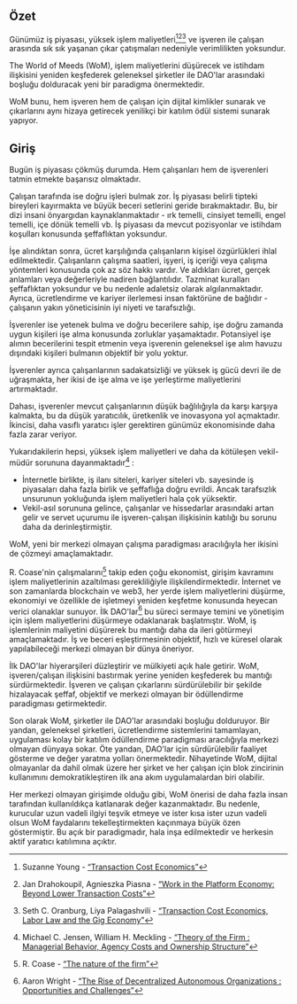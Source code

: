 

## Özet

Günümüz iş piyasası, yüksek işlem maliyetleri[^1][^2][^3] ve işveren ile çalışan arasında sık sık yaşanan çıkar çatışmaları nedeniyle verimlilikten yoksundur.

The World of Meeds (WoM), işlem maliyetlerini düşürecek ve istihdam ilişkisini yeniden keşfederek geleneksel şirketler ile DAO'lar arasındaki boşluğu dolduracak yeni bir paradigma önermektedir.

WoM bunu, hem işveren hem de çalışan için dijital kimlikler sunarak ve çıkarlarını aynı hizaya getirecek yenilikçi bir katılım ödül sistemi sunarak yapıyor.

## Giriş

Bugün iş piyasası çökmüş durumda. Hem çalışanları hem de işverenleri tatmin etmekte başarısız olmaktadır.

Çalışan tarafında ise doğru işleri bulmak zor. İş piyasası belirli tipteki bireyleri kayırmakta ve büyük beceri setlerini geride bırakmaktadır. Bu, bir dizi insani önyargıdan kaynaklanmaktadır - ırk temelli, cinsiyet temelli, engel temelli, içe dönük temelli vb. İş piyasası da mevcut pozisyonlar ve istihdam koşulları konusunda şeffaflıktan yoksundur.

İşe alındıktan sonra, ücret karşılığında çalışanların kişisel özgürlükleri ihlal edilmektedir. Çalışanların çalışma saatleri, işyeri, iş içeriği veya çalışma yöntemleri konusunda çok az söz hakkı vardır. Ve aldıkları ücret, gerçek anlamları veya değerleriyle nadiren bağlantılıdır. Tazminat kuralları şeffaflıktan yoksundur ve bu nedenle adaletsiz olarak algılanmaktadır. Ayrıca, ücretlendirme ve kariyer ilerlemesi insan faktörüne de bağlıdır - çalışanın yakın yöneticisinin iyi niyeti ve tarafsızlığı.

İşverenler ise yetenek bulma ve doğru becerilere sahip, işe doğru zamanda uygun kişileri işe alma konusunda zorluklar yaşamaktadır. Potansiyel işe alımın becerilerini tespit etmenin veya işverenin geleneksel işe alım havuzu dışındaki kişileri bulmanın objektif bir yolu yoktur.

İşverenler ayrıca çalışanlarının sadakatsizliği ve yüksek iş gücü devri ile de uğraşmakta, her ikisi de işe alma ve işe yerleştirme maliyetlerini artırmaktadır.

Dahası, işverenler mevcut çalışanlarının düşük bağlılığıyla da karşı karşıya kalmakta, bu da düşük yaratıcılık, üretkenlik ve inovasyona yol açmaktadır. İkincisi, daha vasıflı yaratıcı işler gerektiren günümüz ekonomisinde daha fazla zarar veriyor.

Yukarıdakilerin hepsi, yüksek işlem maliyetleri ve daha da kötüleşen vekil-müdür sorununa dayanmaktadır[^4] :

- İnternetle birlikte, iş ilanı siteleri, kariyer siteleri vb. sayesinde iş piyasaları daha fazla birlik ve şeffaflığa doğru evrildi. Ancak tarafsızlık unsurunun yokluğunda işlem maliyetleri hala çok yüksektir.
- Vekil-asıl sorununa gelince, çalışanlar ve hissedarlar arasındaki artan gelir ve servet uçurumu ile işveren-çalışan ilişkisinin katılığı bu sorunu daha da derinleştirmiştir.

WoM, yeni bir merkezi olmayan çalışma paradigması aracılığıyla her ikisini de çözmeyi amaçlamaktadır.

R. Coase'nin çalışmalarını[^5] takip eden çoğu ekonomist, girişim kavramını işlem maliyetlerinin azaltılması gerekliliğiyle ilişkilendirmektedir. İnternet ve son zamanlarda blockchain ve web3, her yerde işlem maliyetlerini düşürme, ekonomiyi ve özellikle de işletmeyi yeniden keşfetme konusunda heyecan verici olanaklar sunuyor. İlk DAO'lar[^6] bu süreci sermaye temini ve yönetişim için işlem maliyetlerini düşürmeye odaklanarak başlatmıştır. WoM, iş işlemlerinin maliyetini düşürerek bu mantığı daha da ileri götürmeyi amaçlamaktadır. İş ve beceri eşleştirmesinin objektif, hızlı ve küresel olarak yapılabileceği merkezi olmayan bir dünya öneriyor.

İlk DAO'lar hiyerarşileri düzleştirir ve mülkiyeti açık hale getirir. WoM, işveren/çalışan ilişkisini bastırmak yerine yeniden keşfederek bu mantığı sürdürmektedir. İşveren ve çalışan çıkarlarını sürdürülebilir bir şekilde hizalayacak şeffaf, objektif ve merkezi olmayan bir ödüllendirme paradigması getirmektedir.

Son olarak WoM, şirketler ile DAO'lar arasındaki boşluğu dolduruyor. Bir yandan, geleneksel şirketleri, ücretlendirme sistemlerini tamamlayan, uygulaması kolay bir katılım ödüllendirme paradigması aracılığıyla merkezi olmayan dünyaya sokar. Öte yandan, DAO'lar için sürdürülebilir faaliyet gösterme ve değer yaratma yolları önermektedir. Nihayetinde WoM, dijital olmayanlar da dahil olmak üzere her şirket ve her çalışan için blok zincirinin kullanımını demokratikleştiren ilk ana akım uygulamalardan biri olabilir.

Her merkezi olmayan girişimde olduğu gibi, WoM önerisi de daha fazla insan tarafından kullanıldıkça katlanarak değer kazanmaktadır. Bu nedenle, kurucular uzun vadeli ilgiyi teşvik etmeye ve ister kısa ister uzun vadeli olsun WoM faydalarını tekelleştirmekten kaçınmaya büyük özen göstermiştir. Bu açık bir paradigmadır, hala inşa edilmektedir ve herkesin aktif yaratıcı katılımına açıktır.


[^1]: Suzanne Young - [“Transaction Cost Economics”](https://www.academia.edu/24703426/Transaction_Cost_Economics)
[^2]: Jan Drahokoupil, Agnieszka Piasna - [“Work in the Platform Economy: Beyond Lower Transaction Costs”](https://www.intereconomics.eu/contents/year/2017/number/6/article/work-in-the-platform-economy-beyond-lower-transaction-costs.html)
[^3]: Seth C. Oranburg, Liya Palagashvili - [“Transaction Cost Economics, Labor Law and the Gig Economy”](https://dsc.duq.edu/cgi/viewcontent.cgi?article=1115&context=law-faculty-scholarship)
[^4]: Michael C. Jensen, William H. Meckling - [“Theory of the Firm : Managerial Behavior, Agency Costs and Ownership Structure”](https://www.sfu.ca/~wainwrig/Econ400/jensen-meckling.pdf)
[^5]: R. Coase - [“The nature of the firm”](http://econdse.org/wp-content/uploads/2014/09/firm-coase.pdf)
[^6]: Aaron Wright - [“The Rise of Decentralized Autonomous Organizations : Opportunities and Challenges”](https://stanford-jblp.pubpub.org/pub/rise-of-daos/release/1)

